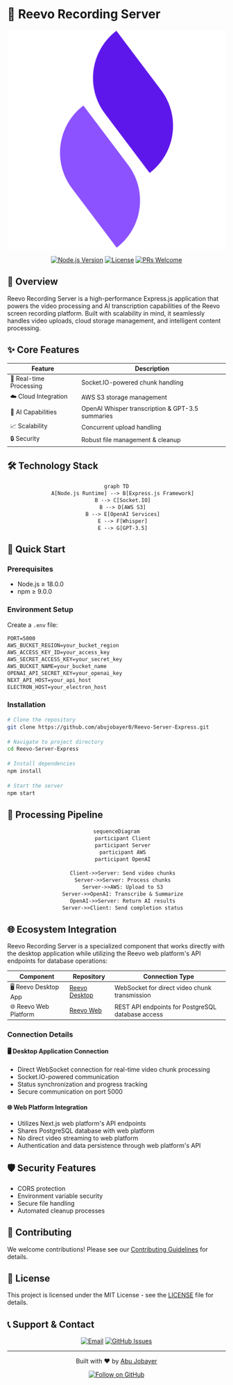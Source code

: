 # 🎥 Reevo Recording Server

<div align="center">
  <img src="./reevo.png" alt="Reevo Server Banner" width="800"/>
  
  [![Node.js Version](https://img.shields.io/badge/node-%3E%3D18.0.0-brightgreen)](https://nodejs.org)
  [![License](https://img.shields.io/badge/license-MIT-blue.svg)](LICENSE)
  [![PRs Welcome](https://img.shields.io/badge/PRs-welcome-brightgreen.svg)](CONTRIBUTING.md)
</div>

## 🌟 Overview

Reevo Recording Server is a high-performance Express.js application that powers the video processing and AI transcription capabilities of the Reevo screen recording platform. Built with scalability in mind, it seamlessly handles video uploads, cloud storage management, and intelligent content processing.

## ✨ Core Features

<div align="center">

| Feature                 | Description                                      |
| ----------------------- | ------------------------------------------------ |
| 🔄 Real-time Processing | Socket.IO-powered chunk handling                 |
| ☁️ Cloud Integration    | AWS S3 storage management                        |
| 🤖 AI Capabilities      | OpenAI Whisper transcription & GPT-3.5 summaries |
| 📈 Scalability          | Concurrent upload handling                       |
| 🔒 Security             | Robust file management & cleanup                 |

</div>

## 🛠️ Technology Stack

<div align="center">

```mermaid
graph TD
    A[Node.js Runtime] --> B[Express.js Framework]
    B --> C[Socket.IO]
    B --> D[AWS S3]
    B --> E[OpenAI Services]
    E --> F[Whisper]
    E --> G[GPT-3.5]
```

</div>

## 🚀 Quick Start

### Prerequisites

- Node.js ≥ 18.0.0
- npm ≥ 9.0.0

### Environment Setup

Create a `.env` file:

```env
PORT=5000
AWS_BUCKET_REGION=your_bucket_region
AWS_ACCESS_KEY_ID=your_access_key
AWS_SECRET_ACCESS_KEY=your_secret_key
AWS_BUCKET_NAME=your_bucket_name
OPENAI_API_SECRET_KEY=your_openai_key
NEXT_API_HOST=your_api_host
ELECTRON_HOST=your_electron_host
```

### Installation

```bash
# Clone the repository
git clone https://github.com/abujobayer0/Reevo-Server-Express.git

# Navigate to project directory
cd Reevo-Server-Express

# Install dependencies
npm install

# Start the server
npm start
```

## 🔄 Processing Pipeline

<div align="center">

```mermaid
sequenceDiagram
    participant Client
    participant Server
    participant AWS
    participant OpenAI

    Client->>Server: Send video chunks
    Server->>Server: Process chunks
    Server->>AWS: Upload to S3
    Server->>OpenAI: Transcribe & Summarize
    OpenAI->>Server: Return AI results
    Server->>Client: Send completion status
```

</div>

## 🌐 Ecosystem Integration

Reevo Recording Server is a specialized component that works directly with the desktop application while utilizing the Reevo web platform's API endpoints for database operations:

<div align="center">

| Component             | Repository                                                               | Connection Type                                   |
| --------------------- | ------------------------------------------------------------------------ | ------------------------------------------------- |
| 🖥️ Reevo Desktop App  | [Reevo Desktop](https://github.com/abujobayer0/Reevo-Desktop-ElectronJS) | WebSocket for direct video chunk transmission     |
| 🌐 Reevo Web Platform | [Reevo Web](https://github.com/abujobayer0/Reevo)                        | REST API endpoints for PostgreSQL database access |

</div>

### Connection Details

#### 🖥️ Desktop Application Connection

- Direct WebSocket connection for real-time video chunk processing
- Socket.IO-powered communication
- Status synchronization and progress tracking
- Secure communication on port 5000

#### 🌐 Web Platform Integration

- Utilizes Next.js web platform's API endpoints
- Shares PostgreSQL database with web platform
- No direct video streaming to web platform
- Authentication and data persistence through web platform's API

## 🛡️ Security Features

- CORS protection
- Environment variable security
- Secure file handling
- Automated cleanup processes

## 🤝 Contributing

We welcome contributions! Please see our [Contributing Guidelines](CONTRIBUTING.md) for details.

## 📄 License

This project is licensed under the MIT License - see the [LICENSE](LICENSE) file for details.

## 📞 Support & Contact

<div align="center">

[![Email](https://img.shields.io/badge/Email-zubayer.munna.dev%40gmail.com-blue)](mailto:zubayer.munna.dev@gmail.com)
[![GitHub Issues](https://img.shields.io/badge/GitHub-Issues-red)](https://github.com/abujobayer0/Reevo-Server-Express/issues)

</div>

---

<div align="center">
  
  Built with ❤️ by [Abu Jobayer](https://github.com/abujobayer0)
  
  [![Follow on GitHub](https://img.shields.io/github/followers/abujobayer0?style=social)](https://github.com/abujobayer0)

</div>
